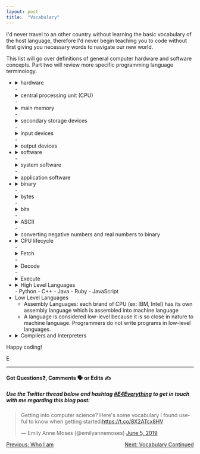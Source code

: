 ```yaml
---
layout: post
title:  "Vocabulary"
---
```


I'd never travel to an other country without learning the basic vocabulary of the host language, therefore I'd never begin teaching you to code without first giving you necessary words to navigate our new world.

This list will go over definitions of general computer hardware and software concepts. Part two will review more specific programming language terminology.

-   <details>
    <summary>hardware</summary>
    <br>
    All of the physical devices or components that a computer is made of. This includes the CPU, main memory and secondary storage devices.
    <br><br>
    </details>
    - <details>
        <summary>central processing unit (CPU)</summary>
        <br>
        The Central Processing Unit is the part of a computer that actually runs programs. It's the most important component in a computer; without it, your computer could not run software.
        <br><br>
        CPUs are small chips known as <i>microprocessors</i>.
        <br><br>
        </details>
    - <details>
        <summary>main memory</summary>
        <br>
         The main memory is where the computer stores a program while the program is runnig, along with the data that the pogram is working with. This is refered to as RAM, or random access memory.
         <br><br>
         The CPU is able to quickly access data stored at any random location in RAM. RAM is volitile; it is only used for temporary storage. When the computer is turned off, the contents of RAM are erased.
        <br><br>
        </details>
    - <details>
        <summary>secondary storage devices</summary>
        <br>
        This type of memory holds data in your computer for long periods of time, even when there is no power to the computer. The disk drive is a common type of secondary storage. Another popular secondary storage drive is the solid state drive. External hard drives can be used as secondary storage devices as well - this includes USB (thumb) drives.
        <br><br>
        </details>
    - <details>
        <summary>input devices</summary>
        <br>
        A device that collects user input such as your computers keyboard or mouse.
        <br><br>
        </details>
    - <details>
        <summary>output devices</summary>
        <br>
        A device that produces output for the user, such as speakers, printers or monitors.
        <br><br>
        </details>
- <details>
    <summary>software</summary>
    <br>
    Everything a computer does depends on the software installed on that computer. A computer cannot do anything without software. Generally, there are to categories of software: system software and application software.
    <br><br>
    </details>
    - <details>
        <summary>system software</summary>
        <br>
        Operating systems such as Windows 10 or OSX are examples of system software. It's the most fundamental set of programs on a computer which controls the internal operations of the computer's hardware and manages all of the devices connected to the computer.
        <br><br>
        Utility programs perform a specialized task for the computer, such as a virus scanner.
        <br>
        Software development tools refer to specific programs that programmers use to create, modify and test software.
        <br><br>
        </details>
    - <details>
        <summary>application software</summary>
        <br>
        These are programs that users spend most of their time running. These include Microsoft Word, Pages, web browsers such as Chrome and installed game programs.
        <br><br>
        </details>
- <details>
    <summary>binary</summary>
    <br>
    Every computer stores data using binary - a sequence of 0s and 1s.
    <br><br>
    The only language a computer understands is machine language, so every programming language has to be eventually reduced to 0s and 1s for a computer to execute its instructions.
    <br><br>
    </details>
    - <details>
        <summary>bytes</summary>
        <br>
        Memory within your computer is divided into small storage locations called bytes. One byte can store one letter of the alphabet, or one small number. Todays computers have billions of bytes of memory.
        <br><br>
        When a piece of data is stored in a byte, the computer sets the eight bits to an on/off (1/0) pattern that represents the data.
        <br><br>
        </details>
    - <details>
        <summary>bits</summary>
        <br>
        Bits represent a binary digit. 8 bits are equal to 1 byte.
        <br><br>
        A binary number looks something like this:
        10011101 - there are eight columns and in each column is a 0 or a 1. Each column has a numerical value that we can use to calculate what integer it is.
        <br><br>
        128 | 64 &nbsp;| 32 &nbsp;| 16 &nbsp;&nbsp;|&nbsp; 8 &nbsp;|&nbsp; 4 &nbsp;| 2 &nbsp;| 1<br>
        &nbsp;1&nbsp;&nbsp;&nbsp;&nbsp;|&nbsp;&nbsp;0&nbsp;&nbsp;&nbsp;|&nbsp;&nbsp;0&nbsp;&nbsp;&nbsp;|&nbsp;&nbsp;&nbsp;1&nbsp;&nbsp;&nbsp;|&nbsp;1&nbsp;&nbsp;&nbsp;|&nbsp;1&nbsp;&nbsp;&nbsp;|&nbsp;0&nbsp;&nbsp;|&nbsp;1
          <hr>
          To know what number this is, we need to add all of the numbers that are corresponding to "1" values.
          <br>
          <pre>128 + 16 + 8 + 4 + 1 = 157</pre>
          Therefore <pre>10011101</pre> is equal to <pre>157</pre>
        <br><br>
        </details>
    - <details>
        <summary>ASCII</summary>
        <br>
        ASCII stands for the American Standard Code for Information Interchange. It is a set of 128 numeric codes that represent the English letters, punctuation marks and other characters. The ASCII code for uppercase A is 65. So, when you type an uppercase A on your computer keyboard, the number 65 is stored in memory as binary number 01000001.
        <br><br>
        In order to know which code is assigned to which character, there are plenty of charts online you can refer to. Simply Google "ASCII Table"
        <br><br>
        </details>
    - <details>
        <summary>converting negative numbers and real numbers to binary</summary>
        <br>
        Negative numbers and real numbers (such as 3.14159) cannot be represented using the simple binary numbering technique.
        <br><br>
        Computers use encoding schemes along with the binary numbering system. Negative numbers are encoded using a technique known as <i>two's complement</i> and real numbers are encoded in <i>floating point notation</i>. Since these are used to convert these numbers to binary format, software developers have to account for floating point number precision problems in their programs.
        <br><br>
        </details>
- <details>
    <summary>CPU lifecycle</summary>
    <br>
    Known as the <i>fetch-decode-execute cycle</i>, the lifecycle begins when the CPU executes instructions in a software program and it repeats these steps for each instruction in the software pogram.
    <br><br>
    </details>
    - <details>
        <summary>Fetch</summary>
        <br>
        The first step is to fetch, or read, the next instructino from memory into the CPU.
        <br><br>
        </details>
    - <details>
        <summary>Decode</summary>
        <br>
        In this step the CPU decodes the instruction that was just fetched from memory, to determine which operation it should perform.
        <br><br>
        </details>
    - <details>
        <summary>Execute</summary>
        <br>
        The last step in the cycle is to execute, or perform, the operation.
        <br><br>
        </details>
- <details>
    <summary>High Level Languages</summary>
    <br>
    High level programming languages are the languages we use most often today to write software programs. The following list are some of the most popular today.
    <br><br>
    </details>
    - Python
    - C++
    - Java
    - Ruby
    - JavaScript
- Low Level Languages
    - Assembly Languages: each brand of CPU (ex: IBM, Intel) has its own assembly language which is assembled into machine language
    - A language is considered low-level because it is so close in nature to machine language. Programmers do not write programs in low-level languages.
- <details>
    <summary>Compilers and Interpreters</summary>
    <br>
        Because the CPU understands only machine language instructions, programs that are written in high level languages must be translated into machine language. Depending on the language, a compiler or an interpreter is necessary to make the translation.
        <br><br>
        A <i>compiler</i> translates a high level language into a separate machine language program or file, that file can then be executed.
        <br><br>
        An <i>interpreter</i> translates and executes high-level code and the conversion to machine language occurs "behind the scenes" as the program is being executed.
    <br><br>
    </details>

Happy coding!

E
<hr>
<h4>Got Questions❓, Comments 🗣 or Edits ✍</h4>
<h5>Use the Twitter thread below and hashtag <a href="https://twitter.com/hashtag/e4everything?f=tweets&vertical=default&lang=en" target="_blank">#E4Everything</a> to get in touch with me regarding this blog post:</h5>

<blockquote class="twitter-tweet" data-lang="en"><p lang="en" dir="ltr">Getting into computer science? Here&#39;s some vocabulary I found useful to know when getting started:<a href="https://t.co/8X2ATcx8HV">https://t.co/8X2ATcx8HV</a></p>&mdash; Emily Anne Moses (@emilyannemoses) <a href="https://twitter.com/emilyannemoses/status/1136357101767417856?ref_src=twsrc%5Etfw">June 5, 2019</a></blockquote>
<script async src="https://platform.twitter.com/widgets.js" charset="utf-8"></script>

<span><a href="https://eamoses.github.io/blog/2019/06/01/who-am-i.html" style="float:left;">Previous: Who I am</a><a href="https://eamoses.github.io/blog/2019/06/03/vocabulary-continued.html" style="float:right;">Next: Vocabulary Continued</a></span>
